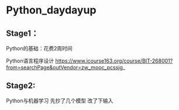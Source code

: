 # Python_daydayup
## Stage1：

Python的基础：花费2周时间

Python语言程序设计
https://www.icourse163.org/course/BIT-268001?from=searchPage&outVendor=zw_mooc_pcssjg_

## Stage2:

Python与机器学习
先抄了几个模型
改了下输入
